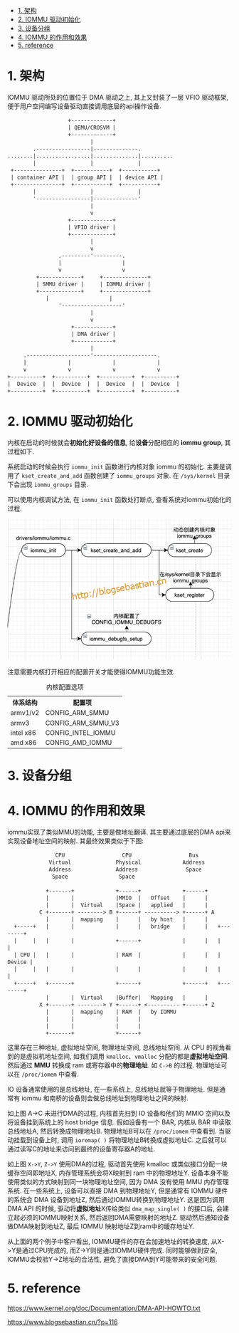 
<!-- @import "[TOC]" {cmd="toc" depthFrom=1 depthTo=6 orderedList=false} -->

<!-- code_chunk_output -->

- [1. 架构](#1-架构)
- [2. IOMMU 驱动初始化](#2-iommu-驱动初始化)
- [3. 设备分组](#3-设备分组)
- [4. IOMMU 的作用和效果](#4-iommu-的作用和效果)
- [5. reference](#5-reference)

<!-- /code_chunk_output -->

# 1. 架构

IOMMU 驱动所处的位置位于 DMA 驱动之上, 其上又封装了一层 VFIO 驱动框架, 便于用户空间编写设备驱动直接调用底层的api操作设备.

```
                   +-------------+
                   | QEMU/CROSVM |
                   +-------------+
                          |
        .-----------------|--------------.
........|.................|..............|..........
        |                 |              |
 +---------------+  +-----------+  +-----------+
 | container API |  | group API |  | device API |
 +---------------+  +-----------+  +-----------+
        |                 |              |
        '-----------------|--------------'
                          |
                          v
                   +-------------+
                   | VFIO driver |
                   +-------------+
                          |
                          v
                .---------'---------.
                |                   |
                v                   v
         +-------------+     +--------------+
         | SMMU driver |     | IOMMU driver |
         +-------------+     +--------------+
	        |                   |
                '-------------------'
                          |
                          v
                    +------------+
                    | DMA driver |
                    +------------+
                          |
     .--------------------'--------------------.
     |             |             |             |
     v             v             v             v
+----------+  +----------+  +----------+  +----------+
|  Device  |  |  Device  |  |  Device  |  |  Device  |
+----------+  +----------+  +----------+  +----------+
```

# 2. IOMMU 驱动初始化

内核在启动的时候就会**初始化好设备的信息**, 给**设备**分配相应的 **iommu group**, 其过程如下.

系统启动的时候会执行 `iommu_init` 函数进行内核对象 iommu 的初始化. 主要是调用了 `kset_create_and_add` 函数创建了 `iommu_groups` 对象. 在 `/sys/kernel` 目录下会出现 `iommu_groups` 目录.

可以使用内核调试方法, 在 `iommu_init` 函数处打断点, 查看系统对iommu初始化的过程.

![2021-10-21-11-50-13.png](./images/2021-10-21-11-50-13.png)

注意需要内核打开相应的配置开关才能使得IOMMU功能生效.

<table style="width:100%">
<caption>内核配置选项</caption>
  <tr>
    <th>体系结构</th>
    <th>配置项</th>
  </tr>
  <tr>
    <td>armv1/v2</td>
    <td>CONFIG_ARM_SMMU</td>
  </tr>
  <tr>
    <td>armv3</td>
    <td>CONFIG_ARM_SMMU_V3</td>
  </tr>
  <tr>
    <td>intel x86</td>
    <td>CONFIG_INTEL_IOMMU</td>
  </tr>
  <tr>
    <td>amd x86</td>
    <td>CONFIG_AMD_IOMMU</td>
  </tr>
</table>

# 3. 设备分组



# 4. IOMMU 的作用和效果

iommu实现了类似MMU的功能, 主要是做地址翻译. 其主要通过底层的DMA api来实现设备地址空间的映射. 其最终效果类似于下图:

```
               CPU                  CPU                  Bus
             Virtual              Physical             Address
             Address              Address               Space
              Space                Space

            +-------+             +------+             +------+
            |       |             |MMIO  |   Offset    |      |
            |       |  Virtual    |Space |   applied   |      |
          C +-------+ --------> B +------+ ----------> +------+ A
            |       |  mapping    |      |   by host   |      |
  +-----+   |       |             |      |   bridge    |      |   +--------+
  |     |   |       |             +------+             |      |   |        |
  | CPU |   |       |             | RAM  |             |      |   | Device |
  |     |   |       |             |      |             |      |   |        |
  +-----+   +-------+             +------+             +------+   +--------+
            |       |  Virtual    |Buffer|   Mapping   |      |
          X +-------+ --------> Y +------+ <---------- +------+ Z
            |       |  mapping    | RAM  |   by IOMMU
            |       |             |      |
            |       |             |      |
            +-------+             +------+
```

这里存在三种地址, 虚拟地址空间, 物理地址空间, 总线地址空间. 从 CPU 的视角看到的是虚拟机地址空间, 如我们调用 `kmalloc`、`vmalloc` 分配的都是**虚拟地址空间**. 然后通过 **MMU** 转换成 ram 或寄存器中的**物理地址**. 如 `C->B` 的过程. 物理地址可以在 `/proc/iomem` 中查看.

IO 设备通常使用的是总线地址, 在一些系统上, 总线地址就等于物理地址. 但是通常有 iommu 和南桥的设备则会做总线地址到物理地址之间的映射.

如上图 A->C 未进行DMA的过程, 内核首先扫到 IO 设备和他们的 MMIO 空间以及将设备挂到系统上的 host bridge 信息. 假如设备有一个 BAR, 内核从 BAR 中读取总线地址A, 然后转换成物理地址B. 物理地址B可以在 `/proc/iomem` 中查看到. 当驱动挂载到设备上时, 调用 `ioremap( )` 将物理地址B转换成虚拟地址C. 之后就可以通过读写C的地址来访问到最终的设备寄存器A的地址.

如上图 `X->Y`, `Z->Y` 使用DMA的过程, 驱动首先使用 kmalloc 或类似接口分配一块缓存空间即地址X, 内存管理系统会将X映射到 ram 中的物理地址Y. 设备本身不能使用类似的方式映射到同一块物理地址空间, 因为 DMA 没有使用 MMU 内存管理系统. 在一些系统上, 设备可以直接 DMA 到物理地址Y, 但是通常有 IOMMU 硬件的系统会 DMA 设备到地址Z, 然后通过IOMMU转换到物理地址Y. 这是因为调用 DMA API 的时候, 驱动将**虚拟地址**X传给类似 `dma_map_single( )` 的接口后, 会建立起必须的IOMMU映射关系, 然后返回DMA需要映射的地址Z. 驱动然后通知设备做DMA映射到地址Z, 最后 IOMMU 映射地址Z到ram中的缓存地址Y.

从上面的两个例子中客户看出, IOMMU硬件的存在会加速地址的转换速度, 从X->Y是通过CPU完成的, 而Z->Y则是通过IOMMU硬件完成. 同时能够做到安全, IOMMU会校验Y->Z地址的合法性, 避免了直接DMA到Y可能带来的安全问题.




# 5. reference

https://www.kernel.org/doc/Documentation/DMA-API-HOWTO.txt

https://www.blogsebastian.cn/?p=116